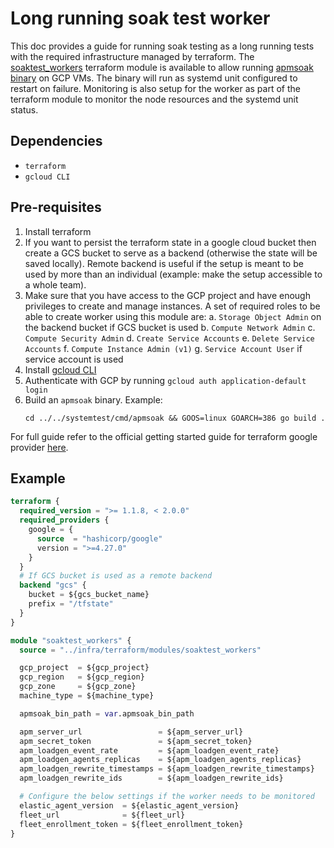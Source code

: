 # Long running soak test worker

This doc provides a guide for running soak testing as a long running tests with the required infrastructure managed by terraform. The [soaktest_workers](../infra/terraform/modules/soaktest_workers) terraform module is available to allow running [apmsoak binary](../../systemtest/cmd/apmsoak) on GCP VMs. The binary will run as systemd unit configured to restart on failure. Monitoring is also setup for the worker as part of the terraform module to monitor the node resources and the systemd unit status.

## Dependencies

- `terraform`
- `gcloud CLI`

## Pre-requisites

1. Install terraform
2. If you want to persist the terraform state in a google cloud bucket then create a GCS bucket to serve as a backend (otherwise the state will be saved locally). Remote backend is useful if the setup is meant to be used by more than an individual (example: make the setup accessible to a whole team).
3. Make sure that you have access to the GCP project and have enough privileges to create and manage instances. A set of required roles to be able to create worker using this module are:
    a. `Storage Object Admin` on the backend bucket if GCS bucket is used
    b. `Compute Network Admin`
    c. `Compute Security Admin`
    d. `Create Service Accounts`
    e. `Delete Service Accounts`
    f. `Compute Instance Admin (v1)`
    g. `Service Account User` if service account is used
4. Install [gcloud CLI](https://cloud.google.com/sdk/docs/install)
5. Authenticate with GCP by running `gcloud auth application-default login`
6. Build an `apmsoak` binary. Example:
   ```
   cd ../../systemtest/cmd/apmsoak && GOOS=linux GOARCH=386 go build .
   ```

For full guide refer to the official getting started guide for terraform google provider [here](https://registry.terraform.io/providers/hashicorp/google/latest/docs/guides/getting_started).

## Example

```tf
terraform {
  required_version = ">= 1.1.8, < 2.0.0"
  required_providers {
    google = {
      source  = "hashicorp/google"
      version = ">=4.27.0"
    }
  }
  # If GCS bucket is used as a remote backend
  backend "gcs" {
    bucket = ${gcs_bucket_name}
    prefix = "/tfstate"
  }
}

module "soaktest_workers" {
  source = "../infra/terraform/modules/soaktest_workers"

  gcp_project  = ${gcp_project}
  gcp_region   = ${gcp_region}
  gcp_zone     = ${gcp_zone}
  machine_type = ${machine_type}

  apmsoak_bin_path = var.apmsoak_bin_path

  apm_server_url                 = ${apm_server_url}
  apm_secret_token               = ${apm_secret_token}
  apm_loadgen_event_rate         = ${apm_loadgen_event_rate}
  apm_loadgen_agents_replicas    = ${apm_loadgen_agents_replicas}
  apm_loadgen_rewrite_timestamps = ${apm_loadgen_rewrite_timestamps}
  apm_loadgen_rewrite_ids        = ${apm_loadgen_rewrite_ids}

  # Configure the below settings if the worker needs to be monitored
  elastic_agent_version  = ${elastic_agent_version}
  fleet_url              = ${fleet_url}
  fleet_enrollment_token = ${fleet_enrollment_token}
}
```
